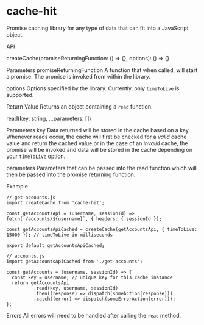 # cache-hit

Promise caching library for any type of data that can fit into a JavaScript object.

API

createCache(promiseReturningFunction: () => {}, options): () => {}

Parameters
promiseReturningFunction
A function that when called, will start a promise. The promise is invoked from within the library.

options
Options specified by the library. Currently, only `timeToLive` is supported.

Return Value
Returns an object containing a `read` function.

read(key: string, ...parameters: [])

Parameters
key
Data returned will be stored in the cache based on a key. Whenever reads occur, the cache will first be checked for a _valid_ cache value and return the cached value or in the case of an _invalid_ cache, the promise will be invoked and data will be stored in the cache depending on your `timeToLive` option.

parameters
Parameters that can be passed into the read function which will then be passed into the promise returning function.

Example
```
// get-accounts.js
import createCache from 'cache-hit';

const getAccountsApi = (username, sessionId) => fetch(`/accounts/${username}`, { headers: { sessionId });

const getAccountsApiCached = createCache(getAccountsApi, { timeToLive: 15000 }); // timeToLive in milliseconds

export default getAccountsApiCached;
```

```
// accounts.js
import getAccountsApiCached from './get-accounts';

const getAccounts = (username, sessionId) => {
  const key = username; // unique key for this cache instance
  return getAccountsApi
          .read(key, username, sessionId)
          .then((response) => dispatch(someAction(response)))
          .catch((error) => dispatch(someErrorAction(error)));
};
```

Errors
All errors will need to be handled after calling the `read` method.
